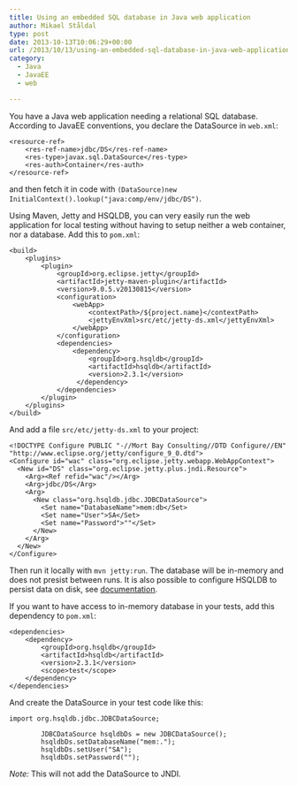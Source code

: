 ```yaml
---
title: Using an embedded SQL database in Java web application
author: Mikael Ståldal
type: post
date: 2013-10-13T10:06:29+00:00
url: /2013/10/13/using-an-embedded-sql-database-in-java-web-application/
category:
  - Java
  - JavaEE
  - web

---
```

You have a Java web application needing a relational SQL database. According to JavaEE conventions, you declare the DataSource in `web.xml`:

```
<resource-ref>
    <res-ref-name>jdbc/DS</res-ref-name>
    <res-type>javax.sql.DataSource</res-type>
    <res-auth>Container</res-auth>
</resource-ref>

```

and then fetch it in code with `(DataSource)new InitialContext().lookup("java:comp/env/jdbc/DS")`.

Using Maven, Jetty and HSQLDB, you can very easily run the web application for local testing without having to setup neither a web container, nor a database. Add this to `pom.xml`:

```
<build>
    <plugins>
        <plugin>
            <groupId>org.eclipse.jetty</groupId>
            <artifactId>jetty-maven-plugin</artifactId>
            <version>9.0.5.v20130815</version>
            <configuration>
                <webApp>
                    <contextPath>/${project.name}</contextPath>
                    <jettyEnvXml>src/etc/jetty-ds.xml</jettyEnvXml>
                </webApp>
            </configuration>
            <dependencies>
                <dependency>
                    <groupId>org.hsqldb</groupId>
                    <artifactId>hsqldb</artifactId>
                    <version>2.3.1</version>
                 </dependency>
            </dependencies>
        </plugin>
    </plugins>
</build>

```

And add a file `src/etc/jetty-ds.xml` to your project:

```
<!DOCTYPE Configure PUBLIC "-//Mort Bay Consulting//DTD Configure//EN" "http://www.eclipse.org/jetty/configure_9_0.dtd">
<Configure id="wac" class="org.eclipse.jetty.webapp.WebAppContext">
  <New id="DS" class="org.eclipse.jetty.plus.jndi.Resource">
    <Arg><Ref refid="wac"/></Arg>
    <Arg>jdbc/DS</Arg>
    <Arg>
      <New class="org.hsqldb.jdbc.JDBCDataSource">
        <Set name="DatabaseName">mem:db</Set>
        <Set name="User">SA</Set>
        <Set name="Password">""</Set>
      </New>
    </Arg>
  </New>
</Configure>

```

Then run it locally with `mvn jetty:run`. The database will be in-memory and does not presist between runs. It is also possible to configure HSQLDB to persist data on disk, see [documentation][1].

If you want to have access to in-memory database in your tests, add this dependency to `pom.xml`:

```
<dependencies>
    <dependency>
        <groupId>org.hsqldb</groupId>
        <artifactId>hsqldb</artifactId>
        <version>2.3.1</version>
        <scope>test</scope>
    </dependency>
</dependencies>

```

And create the DataSource in your test code like this:

```
import org.hsqldb.jdbc.JDBCDataSource;

        JDBCDataSource hsqldbDs = new JDBCDataSource();
        hsqldbDs.setDatabaseName("mem:.");
        hsqldbDs.setUser("SA");
        hsqldbDs.setPassword("");

```

_Note:_ This will not add the DataSource to JNDI.

 [1]: http://hsqldb.org/doc/2.0/guide/index.html